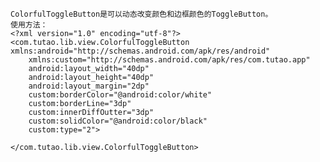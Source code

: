     ColorfulToggleButton是可以动态改变颜色和边框颜色的ToggleButton。
    使用方法：
    <?xml version="1.0" encoding="utf-8"?>
    <com.tutao.lib.view.ColorfulToggleButton xmlns:android="http://schemas.android.com/apk/res/android"
        xmlns:custom="http://schemas.android.com/apk/res/com.tutao.app"
        android:layout_width="40dp"
        android:layout_height="40dp"
        android:layout_margin="2dp"
        custom:borderColor="@android:color/white"
        custom:borderLine="3dp"
        custom:innerDiffOutter="3dp"
        custom:solidColor="@android:color/black"
        custom:type="2">

    </com.tutao.lib.view.ColorfulToggleButton>
    